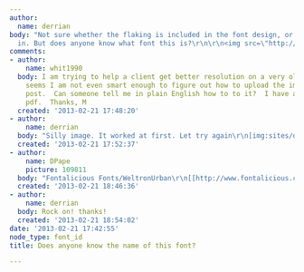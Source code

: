 ```yaml
---
author:
  name: derrian
body: "Not sure whether the flaking is included in the font design, or just added
  in. But does anyone know what font this is?\r\n\r\n<img src=\"http://paratrooper130.tripod.com/sitebuildercontent/sitebuilderpictures/airsoft-guns-expert-logo.gif\">"
comments:
- author:
    name: whit1990
  body: I am trying to help a client get better resolution on a very old logo.  It
    seems I am not even smart enough to figure out how to upload the image on this
    post.  Can someone tell me in plain English how to to it?  I have a gif and a
    pdf.  Thanks, M
  created: '2013-02-21 17:48:20'
- author:
    name: derrian
  body: "Silly image. It worked at first. Let try again\r\n[img:sites/default/files/old-images/images_3661.jpg]"
  created: '2013-02-21 17:52:37'
- author:
    name: DPape
    picture: 109811
  body: "Fontalicious Fonts/WeltronUrban\r\n[[http://www.fontalicious.com/project/weltron-urban/]][img:sites/default/files/old-images/airs1_4310.jpg]"
  created: '2013-02-21 18:46:36'
- author:
    name: derrian
  body: Rock on! thanks!
  created: '2013-02-21 18:54:02'
date: '2013-02-21 17:42:55'
node_type: font_id
title: Does anyone know the name of this font?

---
```

